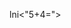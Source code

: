 
lni<"5+4=">

<!---
Omar2006f/Omar2006f is a ✨ special ✨ repository because its `README.md` (this file) appears on your GitHub profile.
You can click the Preview link to take a look at your changes.
--->

